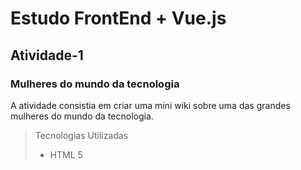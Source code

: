 # Estudo FrontEnd + Vue.js

## Atividade-1 
### Mulheres do mundo da tecnologia

A atividade consistia em criar uma mini wiki sobre uma das grandes mulheres do mundo da tecnologia.

> Tecnologias Utilizadas
> * HTML 5